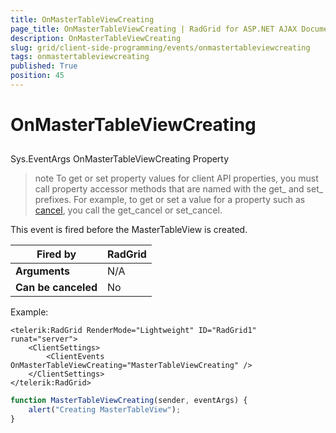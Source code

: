 ```yaml
---
title: OnMasterTableViewCreating
page_title: OnMasterTableViewCreating | RadGrid for ASP.NET AJAX Documentation
description: OnMasterTableViewCreating
slug: grid/client-side-programming/events/onmastertableviewcreating
tags: onmastertableviewcreating
published: True
position: 45
---
```


# OnMasterTableViewCreating



## 

Sys.EventArgs OnMasterTableViewCreating Property

>note To get or set property values for client API properties, you must call property accessor methods that are named with the get_ and set_ prefixes. For example, to get or set a value for a property such as [cancel](http://msdn.microsoft.com/en-us/library/bb310859.aspx), you call the get_cancel or set_cancel.
>


This event is fired before the MasterTableView is created.


|  **Fired by**  | RadGrid |
| ------ | ------ |
| **Arguments** |N/A|
| **Can be canceled** |No|

Example:

````ASP.NET
<telerik:RadGrid RenderMode="Lightweight" ID="RadGrid1" runat="server">
    <ClientSettings>
        <ClientEvents OnMasterTableViewCreating="MasterTableViewCreating" />
    </ClientSettings>
</telerik:RadGrid>
````



````JavaScript
function MasterTableViewCreating(sender, eventArgs) {
    alert("Creating MasterTableView");
}
````


